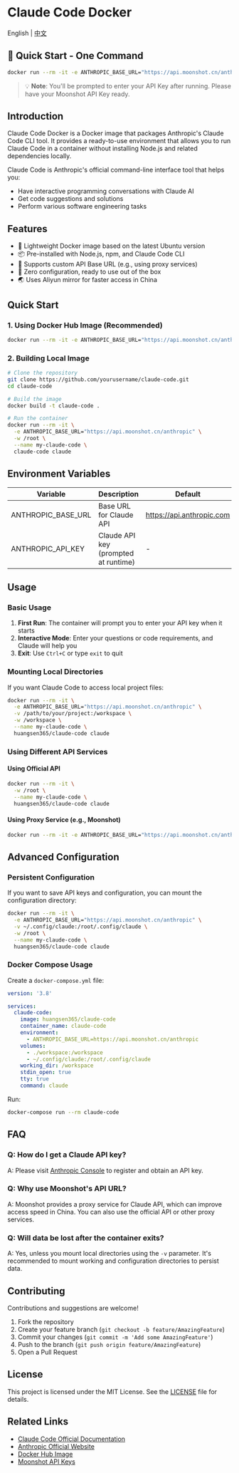 # Claude Code Docker

English | [中文](README.md)

## 🚀 Quick Start - One Command

```bash
docker run --rm -it -e ANTHROPIC_BASE_URL="https://api.moonshot.cn/anthropic" -w /root --name my-claude-code huangsen365/claude-code claude
```

> 💡 **Note**: You'll be prompted to enter your API Key after running. Please have your Moonshot API Key ready.

## Introduction

Claude Code Docker is a Docker image that packages Anthropic's Claude Code CLI tool. It provides a ready-to-use environment that allows you to run Claude Code in a container without installing Node.js and related dependencies locally.

Claude Code is Anthropic's official command-line interface tool that helps you:
- Have interactive programming conversations with Claude AI
- Get code suggestions and solutions
- Perform various software engineering tasks

## Features

- 🐳 Lightweight Docker image based on the latest Ubuntu version
- 📦 Pre-installed with Node.js, npm, and Claude Code CLI
- 🚀 Supports custom API Base URL (e.g., using proxy services)
- 🔧 Zero configuration, ready to use out of the box
- 🌏 Uses Aliyun mirror for faster access in China

## Quick Start

### 1. Using Docker Hub Image (Recommended)

```bash
docker run --rm -it -e ANTHROPIC_BASE_URL="https://api.moonshot.cn/anthropic" -w /root --name my-claude-code huangsen365/claude-code claude
```

### 2. Building Local Image

```bash
# Clone the repository
git clone https://github.com/yourusername/claude-code.git
cd claude-code

# Build the image
docker build -t claude-code .

# Run the container
docker run --rm -it \
  -e ANTHROPIC_BASE_URL="https://api.moonshot.cn/anthropic" \
  -w /root \
  --name my-claude-code \
  claude-code claude
```

## Environment Variables

| Variable | Description | Default |
|----------|-------------|----------|
| ANTHROPIC_BASE_URL | Base URL for Claude API | https://api.anthropic.com |
| ANTHROPIC_API_KEY | Claude API key (prompted at runtime) | - |

## Usage

### Basic Usage

1. **First Run**: The container will prompt you to enter your API key when it starts
2. **Interactive Mode**: Enter your questions or code requirements, and Claude will help you
3. **Exit**: Use `Ctrl+C` or type `exit` to quit

### Mounting Local Directories

If you want Claude Code to access local project files:

```bash
docker run --rm -it \
  -e ANTHROPIC_BASE_URL="https://api.moonshot.cn/anthropic" \
  -v /path/to/your/project:/workspace \
  -w /workspace \
  --name my-claude-code \
  huangsen365/claude-code claude
```

### Using Different API Services

#### Using Official API
```bash
docker run --rm -it \
  -w /root \
  --name my-claude-code \
  huangsen365/claude-code claude
```

#### Using Proxy Service (e.g., Moonshot)
```bash
docker run --rm -it -e ANTHROPIC_BASE_URL="https://api.moonshot.cn/anthropic" -w /root --name my-claude-code huangsen365/claude-code claude
```

## Advanced Configuration

### Persistent Configuration

If you want to save API keys and configuration, you can mount the configuration directory:

```bash
docker run --rm -it \
  -e ANTHROPIC_BASE_URL="https://api.moonshot.cn/anthropic" \
  -v ~/.config/claude:/root/.config/claude \
  -w /root \
  --name my-claude-code \
  huangsen365/claude-code claude
```

### Docker Compose Usage

Create a `docker-compose.yml` file:

```yaml
version: '3.8'

services:
  claude-code:
    image: huangsen365/claude-code
    container_name: claude-code
    environment:
      - ANTHROPIC_BASE_URL=https://api.moonshot.cn/anthropic
    volumes:
      - ./workspace:/workspace
      - ~/.config/claude:/root/.config/claude
    working_dir: /workspace
    stdin_open: true
    tty: true
    command: claude
```

Run:
```bash
docker-compose run --rm claude-code
```

## FAQ

### Q: How do I get a Claude API key?
A: Please visit [Anthropic Console](https://console.anthropic.com/) to register and obtain an API key.

### Q: Why use Moonshot's API URL?
A: Moonshot provides a proxy service for Claude API, which can improve access speed in China. You can also use the official API or other proxy services.

### Q: Will data be lost after the container exits?
A: Yes, unless you mount local directories using the `-v` parameter. It's recommended to mount working and configuration directories to persist data.

## Contributing

Contributions and suggestions are welcome!

1. Fork the repository
2. Create your feature branch (`git checkout -b feature/AmazingFeature`)
3. Commit your changes (`git commit -m 'Add some AmazingFeature'`)
4. Push to the branch (`git push origin feature/AmazingFeature`)
5. Open a Pull Request

## License

This project is licensed under the MIT License. See the [LICENSE](LICENSE) file for details.

## Related Links

- [Claude Code Official Documentation](https://docs.anthropic.com/claude/docs/claude-code)
- [Anthropic Official Website](https://www.anthropic.com/)
- [Docker Hub Image](https://hub.docker.com/r/huangsen365/claude-code)
- [Moonshot API Keys](https://platform.moonshot.cn/console/api-keys)
